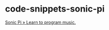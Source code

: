 # code-snippets-sonic-pi

[Sonic Pi » Learn to program music.](http://campbell.teachur.com/SonicPi.html)

